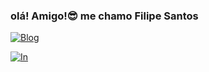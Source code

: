 
### olá! Amigo!😎 me chamo Filipe Santos

[![Blog](https://img.shields.io/badge/dev.to-0A0A0A?style=for-the-badge&logo=devdotto&logoColor=white)](lipstore.com.br)

[![In](https://img.shields.io/badge/LinkedIn-0077B5?style=for-the-badge&logo=linkedin&logoColor=white)](https://www.linkedin.com/in/filipe-santos-769914276)

